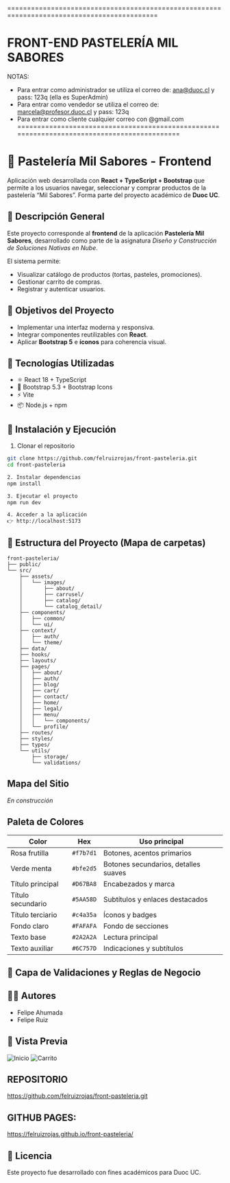 ============================================================================================
# FRONT-END PASTELERÍA MIL SABORES

NOTAS:
- Para entrar como administrador se utiliza el correo de: ana@duoc.cl y pass: 123q (ella es SuperAdmin)
- Para entrar como vendedor se utiliza el correo de: marcela@profesor.duoc.cl y pass: 123q
- Para entrar como cliente cualquier correo con @gmail.com
============================================================================================

# 🍰 Pastelería Mil Sabores - Frontend

Aplicación web desarrollada con **React + TypeScript + Bootstrap** que permite a los usuarios navegar, seleccionar y comprar productos de la pastelería “Mil Sabores”. Forma parte del proyecto académico de **Duoc UC**.

## 📝 Descripción General
Este proyecto corresponde al **frontend** de la aplicación **Pastelería Mil Sabores**, desarrollado como parte de la asignatura *Diseño y Construcción de Soluciones Nativas en Nube*.  

El sistema permite:
- Visualizar catálogo de productos (tortas, pasteles, promociones).  
- Gestionar carrito de compras.  
- Registrar y autenticar usuarios.  

## 🎯 Objetivos del Proyecto
- Implementar una interfaz moderna y responsiva.  
- Integrar componentes reutilizables con **React**.  
- Aplicar **Bootstrap 5** e **íconos** para coherencia visual.  

## 🧱 Tecnologías Utilizadas
- ⚛️ React 18 + TypeScript  
- 🎨 Bootstrap 5.3 + Bootstrap Icons  
- ⚡ Vite  
- 📦 Node.js + npm  

## 🚀 Instalación y Ejecución

1. Clonar el repositorio  
```bash
git clone https://github.com/felruizrojas/front-pasteleria.git
cd front-pasteleria

2. Instalar dependencias
npm install

3. Ejecutar el proyecto
npm run dev

4. Acceder a la aplicación
👉 http://localhost:5173
```

## 📂 Estructura del Proyecto (Mapa de carpetas)

```text
front-pasteleria/
├── public/
└── src/
	├── assets/
	│   └── images/
	│       ├── about/
	│       ├── carrusel/
	│       ├── catalog/
	│       └── catalog_detail/
	├── components/
	│   ├── common/
	│   └── ui/
	├── context/
	│   ├── auth/
	│   └── theme/
	├── data/
	├── hooks/
	├── layouts/
	├── pages/
	│   ├── about/
	│   ├── auth/
	│   ├── blog/
	│   ├── cart/
	│   ├── contact/
	│   ├── home/
	│   ├── legal/
	│   ├── menu/
	│   │   └── components/
	│   └── profile/
	├── routes/
	├── styles/
	├── types/
	└── utils/
		├── storage/
		└── validations/
```

## Mapa del Sitio

_En construcción_

## Paleta de Colores

| Color             | Hex       | Uso principal |
| ---               | ---       | --- |
| Rosa frutilla     | `#f7b7d1` | Botones, acentos primarios |
| Verde menta       | `#bfe2d5` | Botones secundarios, detalles suaves |
| Título principal  | `#D67BA8` | Encabezados y marca |
| Título secundario | `#5AA58D` | Subtítulos y enlaces destacados |
| Título terciario  | `#c4a35a` | Íconos y badges |
| Fondo claro       | `#FAFAFA` | Fondo de secciones |
| Texto base        | `#2A2A2A` | Lectura principal |
| Texto auxiliar    | `#6C757D` | Indicaciones y subtítulos |

## 🧠 Capa de Validaciones y Reglas de Negocio

## 👨‍💻 Autores
- Felipe Ahumada
- Felipe Ruiz

## 📸 Vista Previa
![Inicio](./public/screenshots/home.png)
![Carrito](./public/screenshots/cart.png)

## REPOSITORIO
https://github.com/felruizrojas/front-pasteleria.git

## GITHUB PAGES:
https://felruizrojas.github.io/front-pasteleria/

## 📜 Licencia
Este proyecto fue desarrollado con fines académicos para Duoc UC.

